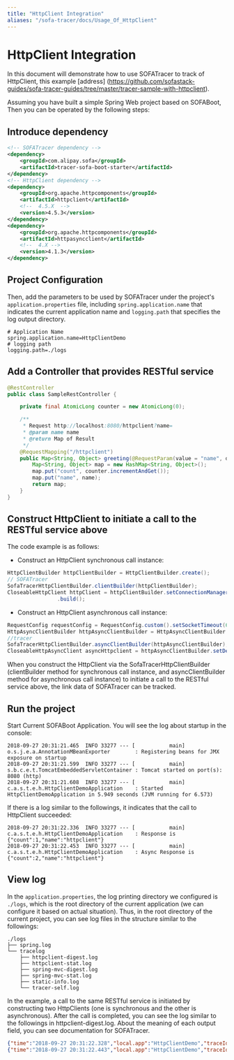 ```yaml
---
title: "HttpClient Integration"
aliases: "/sofa-tracer/docs/Usage_Of_HttpClient"
---
```



# HttpClient Integration

In this document will demonstrate how to use SOFATracer to track of HttpClient, this example [address] (https://github.com/sofastack-guides/sofa-tracer-guides/tree/master/tracer-sample-with-httpclient).

Assuming you have built a simple Spring Web project based on SOFABoot, Then you can be operated by the following steps:

## Introduce dependency

```xml
<!-- SOFATracer dependency -->
<dependency>
    <groupId>com.alipay.sofa</groupId>
    <artifactId>tracer-sofa-boot-starter</artifactId>
</dependency>
<!-- HttpClient dependency -->
<dependency>
    <groupId>org.apache.httpcomponents</groupId>
    <artifactId>httpclient</artifactId>
    <!--  4.5.X  -->
    <version>4.5.3</version>
</dependency>
<dependency>
    <groupId>org.apache.httpcomponents</groupId>
    <artifactId>httpasyncclient</artifactId>
    <!--  4.X -->
    <version>4.1.3</version>
</dependency>
```
## Project Configuration

Then, add the parameters to be used by SOFATracer under the project's `application.properties` file, including `spring.application.name` that indicates the current application name and `logging.path` that specifies the log output directory.

```properties
# Application Name
spring.application.name=HttpClientDemo
# logging path
logging.path=./logs
```
## Add a Controller that provides RESTful service

```java
@RestController
public class SampleRestController {

    private final AtomicLong counter = new AtomicLong(0);

    /**
     * Request http://localhost:8080/httpclient?name=
     * @param name name
     * @return Map of Result
     */
    @RequestMapping("/httpclient")
    public Map<String, Object> greeting(@RequestParam(value = "name", defaultValue = "httpclient") String name) {
        Map<String, Object> map = new HashMap<String, Object>();
        map.put("count", counter.incrementAndGet());
        map.put("name", name);
        return map;
    }
}
```

## Construct HttpClient to initiate a call to the RESTful service above

The code example is as follows:

* Construct an HttpClient synchronous call instance:

```java
HttpClientBuilder httpClientBuilder = HttpClientBuilder.create();
// SOFATracer
SofaTracerHttpClientBuilder.clientBuilder(httpClientBuilder);
CloseableHttpClient httpClient = httpClientBuilder.setConnectionManager(connManager).disableAutomaticRetries()
                .build();
```

* Construct an HttpClient asynchronous call instance:

```java
RequestConfig requestConfig = RequestConfig.custom().setSocketTimeout(6000).setConnectTimeout(6000).setConnectionRequestTimeout(6000).build();
HttpAsyncClientBuilder httpAsyncClientBuilder = HttpAsyncClientBuilder.create();
//tracer
SofaTracerHttpClientBuilder.asyncClientBuilder(httpAsyncClientBuilder);
CloseableHttpAsyncClient asyncHttpclient = httpAsyncClientBuilder.setDefaultRequestConfig(requestConfig).build();
```

When you construct the HttpClient via the SofaTracerHttpClientBuilder (clientBuilder method for synchronous call instance, and asyncClientBuilder method for asynchronous call instance) to initiate a call to the RESTful service above, the link data of SOFATracer can be tracked.

## Run the project

Start Current SOFABoot Application. You will see the log about startup in the console:

```
2018-09-27 20:31:21.465  INFO 33277 --- [           main] o.s.j.e.a.AnnotationMBeanExporter        : Registering beans for JMX exposure on startup
2018-09-27 20:31:21.599  INFO 33277 --- [           main] s.b.c.e.t.TomcatEmbeddedServletContainer : Tomcat started on port(s): 8080 (http)
2018-09-27 20:31:21.608  INFO 33277 --- [           main] c.a.s.t.e.h.HttpClientDemoApplication    : Started HttpClientDemoApplication in 5.949 seconds (JVM running for 6.573)
```

If there is a log similar to the followings, it indicates that the call to HttpClient succeeded:

```
2018-09-27 20:31:22.336  INFO 33277 --- [           main] c.a.s.t.e.h.HttpClientDemoApplication    : Response is {"count":1,"name":"httpclient"}
2018-09-27 20:31:22.453  INFO 33277 --- [           main] c.a.s.t.e.h.HttpClientDemoApplication    : Async Response is {"count":2,"name":"httpclient"}
```


## View log

In the `application.properties`, the log printing directory we configured is `./logs`, which is the root directory of the current application (we can configure it based on actual situation). Thus, in the root directory of the current project, you can see log files in the structure similar to the followings:

```
./logs
├── spring.log
└── tracelog
    ├── httpclient-digest.log
    ├── httpclient-stat.log
    ├── spring-mvc-digest.log
    ├── spring-mvc-stat.log
    ├── static-info.log
    └── tracer-self.log

```

In the example, a call to the same RESTful service is initiated by constructing two HttpClients (one  is synchronous and the other is asynchronous). After the call is completed, you can see the log similar to the followings in httpclient-digest.log. About the meaning of each output field, you can see documentation for SOFATracer.

```json
{"time":"2018-09-27 20:31:22.328","local.app":"HttpClientDemo","traceId":"0a0fe8801538051482054100133277","spanId":"0","request.url":"http://localhost:8080/httpclient","method":"GET","result.code":"200","req.size.bytes":0,"resp.size.bytes":-1,"time.cost.milliseconds":274,"current.thread.name":"main","remote.app":"","baggage":""}
{"time":"2018-09-27 20:31:22.443","local.app":"HttpClientDemo","traceId":"0a0fe8801538051482410100233277","spanId":"0","request.url":"http://localhost:8080/httpclient","method":"GET","result.code":"200","req.size.bytes":0,"resp.size.bytes":-1,"time.cost.milliseconds":33,"current.thread.name":"I/O dispatcher 1","remote.app":"","baggage":""}
```
